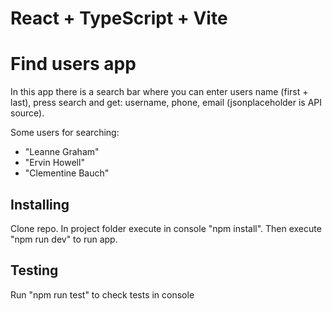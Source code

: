 # React + TypeScript + Vite

# Find users app

In this app there is a search bar where you can enter users name (first + last), press search and get: username, phone, email (jsonplaceholder is API source).

Some users for searching: 
 - "Leanne Graham"
 - "Ervin Howell"
 - "Clementine Bauch"

## Installing
Clone repo. In project folder execute in console "npm install". Then execute "npm run dev" to run app.

## Testing
Run "npm run test" to check tests in console
